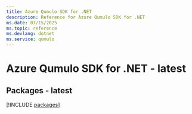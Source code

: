 ```yaml
---
title: Azure Qumulo SDK for .NET
description: Reference for Azure Qumulo SDK for .NET
ms.date: 07/15/2025
ms.topic: reference
ms.devlang: dotnet
ms.service: qumulo
---
```

# Azure Qumulo SDK for .NET - latest
## Packages - latest
[!INCLUDE [packages](qumulo-index.md)]